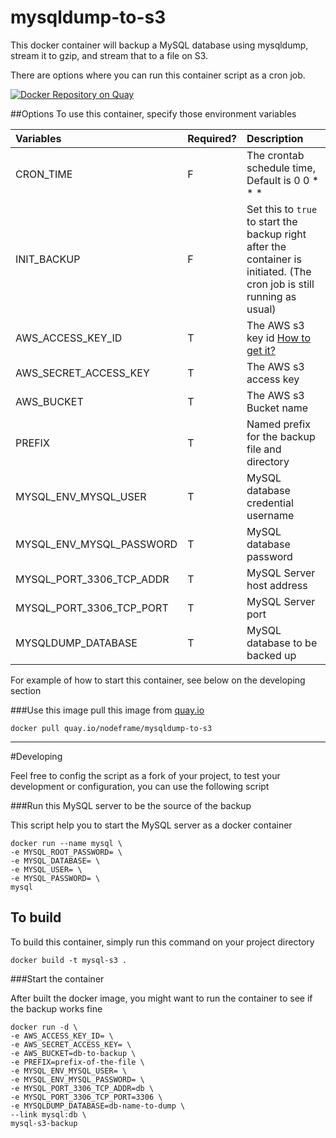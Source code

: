 # mysqldump-to-s3

This docker container will backup a MySQL database using mysqldump, stream it to gzip, and stream that to a file on S3.

There are options where you can run this container script as a cron job.

[![Docker Repository on Quay](https://quay.io/repository/nodeframe/mysqldump-to-s3/status "Docker Repository on Quay")](https://quay.io/repository/nodeframe/mysqldump-to-s3)

##Options
To use this container, specify those environment variables

| Variables                | Required? | Description                                                                                                                            |
|:-------------------------|:----------|:---------------------------------------------------------------------------------------------------------------------------------------|
| CRON_TIME                | F         | The crontab schedule time, Default is 0 0 * * *                                                                                        |
| INIT_BACKUP              | F         | Set this to `true` to start the backup right after the container is initiated. (The cron job is still running as usual)                |
| AWS_ACCESS_KEY_ID        | T         | The AWS s3 key id [How to get it?](http://docs.aws.amazon.com/AWSSimpleQueueService/latest/SQSGettingStartedGuide/AWSCredentials.html) |
| AWS_SECRET_ACCESS_KEY    | T         | The AWS s3 access key                                                                                                                  |
| AWS_BUCKET               | T         | The AWS s3 Bucket name                                                                                                                 |
| PREFIX                   | T         | Named prefix for the backup file and directory                                                                                         |
| MYSQL_ENV_MYSQL_USER     | T         | MySQL database credential username                                                                                                     |
| MYSQL_ENV_MYSQL_PASSWORD | T         | MySQL database password                                                                                                                |
| MYSQL_PORT_3306_TCP_ADDR | T         | MySQL Server host address                                                                                                              |
| MYSQL_PORT_3306_TCP_PORT | T         | MySQL Server port                                                                                                                      |
| MYSQLDUMP_DATABASE       | T         | MySQL database to be backed up                                                                                                         |

For example of how to start this container, see below on the developing section

###Use this image
pull this image from [quay.io](https://quay.io/repository/nodeframe/mysqldump-to-s3)

    docker pull quay.io/nodeframe/mysqldump-to-s3
_______

#Developing

Feel free to config the script as a fork of your project, to test your development or configuration, you can use the following script

###Run this MySQL server to be the source of the backup

This script help you to start the MySQL server as a docker container

    docker run --name mysql \
    -e MYSQL_ROOT_PASSWORD= \
    -e MYSQL_DATABASE= \
    -e MYSQL_USER= \
    -e MYSQL_PASSWORD= \
    mysql


## To build

To build this container, simply run this command on your project directory

    docker build -t mysql-s3 .


###Start the container

After built the docker image, you might want to run the container to see if the backup works fine

    docker run -d \
    -e AWS_ACCESS_KEY_ID= \
    -e AWS_SECRET_ACCESS_KEY= \
    -e AWS_BUCKET=db-to-backup \
    -e PREFIX=prefix-of-the-file \
    -e MYSQL_ENV_MYSQL_USER= \
    -e MYSQL_ENV_MYSQL_PASSWORD= \
    -e MYSQL_PORT_3306_TCP_ADDR=db \
    -e MYSQL_PORT_3306_TCP_PORT=3306 \
    -e MYSQLDUMP_DATABASE=db-name-to-dump \
    --link mysql:db \
    mysql-s3-backup
